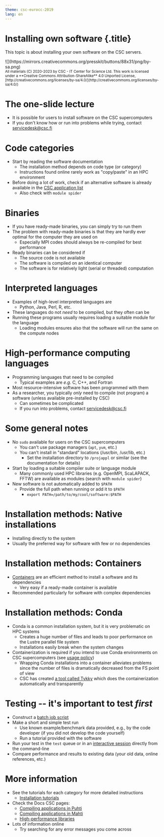```yaml
---
theme: csc-eurocc-2019
lang: en
---
```


# Installing own software {.title}

This topic is about installing your own software on the CSC servers.

<div class="column">
![](https://mirrors.creativecommons.org/presskit/buttons/88x31/png/by-sa.png)
</div>
<div class="column">
<small>
All materials (C) 2020-2023 by CSC - IT Center for Science Ltd.
This work is licensed under a **Creative Commons Attribution-ShareAlike** 4.0
Unported License, [http://creativecommons.org/licenses/by-sa/4.0/](http://creativecommons.org/licenses/by-sa/4.0/)
</small>
</div>

# The one-slide lecture

- It is possible for users to install software on the CSC supercomputers
- If you don't know how or run into problems while trying, contact <servicedesk@csc.fi>

# Code categories

- Start by reading the software documentation
  - The installation method depends on code type (or category)
  - Instructions found online rarely work as "copy/paste" in an HPC environment
- Before doing a lot of work, check if an alternative software is already available in the [CSC application list](https://docs.csc.fi/apps/)
  - Also check with `module spider`

# Binaries

- If you have ready-made binaries, you can simply try to run them
- The problem with ready-made binaries is that they are hardly ever optimal for the computer they are used on
  - Especially MPI codes should always be re-compiled for best performance
- Ready binaries can be considered if
  - The source code is not available
  - The software is compiled on an identical computer
  - The software is for relatively light (serial or threaded) computation

# Interpreted languages

- Examples of high-level interpreted languages are
  -  Python, Java, Perl, R, etc.
- These languages do not _need_ to be compiled, but they often can be
- Running these programs usually requires loading a suitable module for the language
  - Loading modules ensures also that the software will run the same on the compute nodes

# High-performance computing languages

- Programming languages that need to be compiled
   - Typical examples are _e.g._ C, C++, and Fortran
- Most resource-intensive software has been programmed with them
- As a researcher, you typically _only_ need to compile (not program) a software (unless available pre-installed by CSC)
  - Can sometimes be complicated
  - If you run into problems, contact <servicedesk@csc.fi>

# Some general notes

- No `sudo` available for users on the CSC supercomputers
  - You can't use package managers (`apt`, `yum`, etc.)
  - You can't install in "standard" locations (/usr/bin, /usr/lib, etc.)
    - Set the installation directory to `/projappl` or similar (see the documentation for details)
- Start by loading a suitable compiler suite or language module
  - Many commonly used HPC libraries (e.g. OpenMPI, ScaLAPACK, FFTW) are available as modules (search with `module spider`)
- New software is not automatically added to `$PATH`
  - Provide the full path when running or add it to `$PATH`
    - `export PATH=/path/to/my/cool/software:$PATH`

# Installation methods: Native installations

- Installing directly to the system
- Usually the preferred way for software with few or no dependencies

# Installation methods: Containers

- [Containers](09_singularity.html) are an efficient method to install a software and its dependencies
  - Very easy if a ready-made container is available
- Recommended particularly for software with complex dependencies

# Installation methods: Conda

- Conda is a common installation system, but it is very problematic on HPC systems
  - Creates a huge number of files and leads to poor performance on the Lustre parallel file system
  - Installations easily break when the system changes
- Containerization is required if you intend to use Conda environments on CSC supercomputers (see [usage policy](https://docs.csc.fi/computing/usage-policy/#conda-installations))
  - Wrapping Conda installations into a container alleviates problems since the number of files is dramatically decreased from the FS point of view
  - CSC has created [a tool called Tykky](https://docs.csc.fi/computing/containers/tykky/) which does the containerization automatically and transparently

# Testing -- it's important to test _first_

- Construct a [batch job script](05_batch_jobs.html)
- Make a short and simple test run
  - Use known example/benchmark data provided, e.g., by the code developer (if you did not develop the code yourself)
  - Run a tutorial provided with the software
- Run your test in the `test` queue or in an [interactive session](https://docs.csc.fi/computing/running/interactive-usage/) directly from the command-line
- Compare performance and results to existing data (your old data, online references, etc.)

# More information 

- See the tutorials for each category for more detailed instructions
  - [Installation tutorials](https://csc-training.github.io/csc-env-eff/#8-installing-your-own-software)
- Check the Docs CSC pages:
  - [Compiling applications in Puhti](https://docs.csc.fi/computing/compiling-puhti/)
  - [Compiling applications in Mahti](https://docs.csc.fi/computing/compiling-mahti/)
  - [High-performance libraries](https://docs.csc.fi/computing/hpc-libraries/)
- Lots of information online
  - Try searching for any error messages you come across
